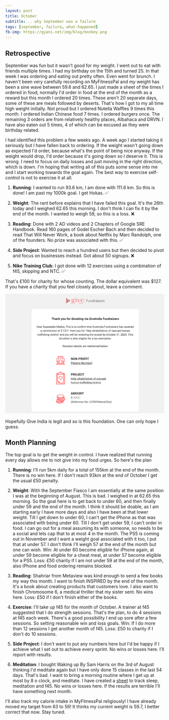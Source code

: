 ```yaml
---
layout: post
title: October
subtitle: .. why September was a failure
tags: [september, failure, what-happened]
fb-img: https://gyani.net/img/blog/monkey.png
---
```


## Retrospective

September was fun but it wasn't good for my weight. I went out to eat with friends multiple times. I had my birthday on the 15th and turned 25. In that week
I was ordering and eating out pretty often. Even went for brunch. I haven't been very carefully recording on MyFitnessPal and my weight
has been a sine wave between 59.6 and 62.65. I just made a sheet of the times I ordered in food, normally I'd order in food at the end of the month
as a reward but this month I ordered 20 times. These aren't 20 separate days, some of these are meals followed by deserts. That's how I got to my all
time high weight initially. Not proud but I ordered Nutella Waffles 9 times this month.  I ordered Indian Chinese food 7 times. I ordered burgers once. 
The remaining 3 orders are from relatively healthy places, Albahaca and DRVN. I have also eaten out 5 times, 4 of which can be excused as they
were birthday related.

I had identified this problem a few weeks ago. A week ago I started taking it seriously but I have fallen back to ordering. If the weight wasn't going down
as expected I'd order, because what's the point of being nice anyway. If the weight would drop, I'd order because it's going down so I deserve it. This is wrong.
I need to focus on daily losses and just moving in the right direction, which is down. I'm hoping that writing all of this puts some sense into me
and I start working towards the goal again. The best way to exercise self-control is not to exercise it at all.

1. **Running**: I wanted to run 93.6 km, I am done with 111.6 km. So this is done! I am past my 1000k goal. I get Hokas. ✅

2. **Weight**: The rant before explains that I have failed this goal. It's the 26th today and I weighed 62.65 this morning. I don't
think I can fix it by the end of the month. I wanted to weigh 59, so this is a loss. ❌

3. **Reading**: Done with 2 AD videos and 2 Chapters of Google SRE Handbook. Read 160 pages of Godel Escher Bach and then decided to read
That Will Never Work, a book about Netflix by Marc Randolph, one of the founders. No prize was associated with this. ✅

4. **Side Project**: Wanted to reach a hundred users but then decided to pivot and focus on businesses instead. Got about 50 signups. ❌

5. **Nike Training Club**: I got done with 12 exercises using a combination of f45, skipping and NTC. ✅

That's £100 for charity for whose counting. The dollar equivalent was $127. If you have a charity that you feel closely about, leave a comment.

![Charity](/img/blog/prerana-september.png)

Hopefully Give India is legit and so is this foundation. One can only hope I guess.

## Month Planning

The top goal is to get the weight in control. I have realized that running every day allows me to not give into my food urges. So here's the plan

1. **Running**: I'll run 5km daily for a total of 155km at the end of the month. There is no win here. If I don't reach 93km at the end of October
I get the usual £50 penalty.

2. **Weight**: With the September Fiasco I am essentially at the same position I was at the beginning of August. This is bad. I weighed in at 62.65
this morning. So the goal here is to get back to under 60, and then finally under 59 and the end of the month. I think it should be doable, as I am
starting early I have more days and also I have been at that lower weight. Till I get down to under 60, I can't get the iPhone as that was associated with
being under 60. Till I don't get under 59, I can't order in food. I can go out for a meal assuming its with someone, so needs to be a social and lets
cap that to at most 4 in the month. The PS5 is coming out in November and I want a weight goal associated with it too, I put that at under 57. I don't think
I'll weigh 57 at the end of the month but one can wish. Win: At under 60 become eligible for iPhone again, at under 59 become eligible for a cheat meal, at under 57
become eligible for a PS5. Loss: £50 charity if I am not under 59 at the end of the month, also iPhone and food ordering remains blocked.

3. **Reading**: Shahriar from Metaview was kind enough to send a few books my way this month. I want to finish INSPIRED by the end of the month.
It's a book about creating products that customers love. I also want to finish Chromosome 6, a medical thriller that my sister sent. No wins here. Loss: £50 if I don't
finish either of the books.

4. **Exercise**: I'll take up f45 for the month of October. A trainer at f45 suggested that I do strength sessions. That's the plan, to do 4 sessions at f45 each week. There's
a good possibility I end up sore after a few sessions. So setting reasonable win and loss goals. Win: If I do more than 12 sessions I get another month of f45. Loss: £50
to charity if I don't do 10 sessions.

5. **Side Project**: I don't want to put any numbers here but I'd be happy if I achieve what I set out to achieve every sprint. No wins or losses here. I'll report with
results.

6. **Meditation**: I bought Waking up By Sam Harris on the 3rd of August thinking I'd meditate again but I have only done 15 classes in the last 54 days. That's bad.
I want to bring a morning routine where I get up at most by 8 o clock, and meditate. I have created a [sheet](https://docs.google.com/spreadsheets/d/1F9tNhLqFucJYI8k_E6RKWnmQGYYbL7yzykx9oZAOV5c/edit?usp=sharing) to track sleep, meditation and f45. No wins or losses here. If the results are terrible I'll have something
next month.

I'll also track my calorie intake in MyFitnessPal religiously! I have already moved my target from 63 to 56! It thinks my current weight is 59.7, I better correct that now.
Stay tuned.